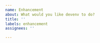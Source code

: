 ```yaml
---
name: Enhancement
about: What would you like devenv to do?
title: ''
labels: enhancement
assignees: ''

---
```

